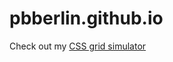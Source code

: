 # pbberlin.github.io

Check out my [CSS grid simulator](https://github.com/pbberlin/css-grid-playground)
